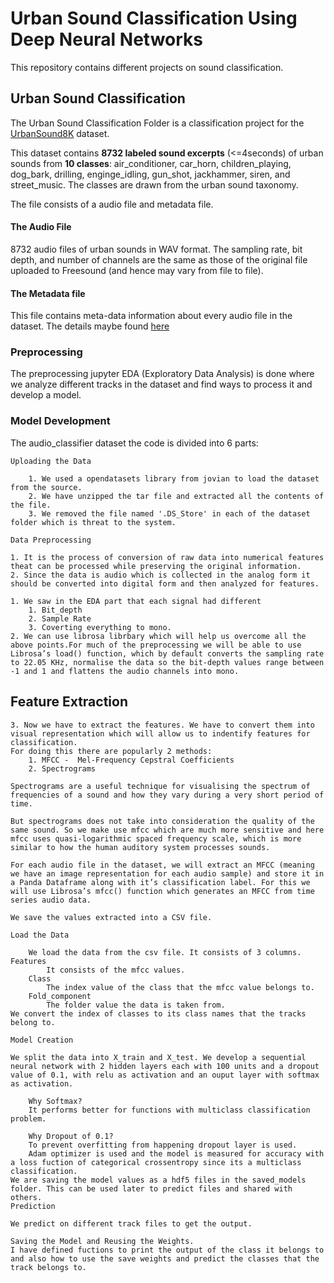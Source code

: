 # Urban Sound Classification Using Deep Neural Networks

This repository contains different projects on sound classification.
## Urban Sound Classification
The Urban Sound Classification Folder is a classification project for the [UrbanSound8K](https://urbansounddataset.weebly.com/urbansound8k.html) dataset.

This dataset contains **8732 labeled sound excerpts** (<=4seconds) of urban sounds from **10 classes**: air_conditioner, car_horn, children_playing, dog_bark, drilling, enginge_idling, gun_shot, jackhammer, siren, and street_music. The classes are drawn from the urban sound taxonomy.

The file consists of a audio file and metadata file.
#### The Audio File 
8732 audio files of urban sounds in WAV format. The sampling rate, bit depth, and number of channels are the same as those of the original file uploaded to Freesound (and hence may vary from file to file).

#### The Metadata file 
This file contains meta-data information about every audio file in the dataset. The details maybe found [here](https://urbansounddataset.weebly.com/urbansound8k.html)

### Preprocessing 
The preprocessing jupyter EDA (Exploratory Data Analysis) is done where we analyze different tracks in the dataset and find ways to process it and develop a model.

### Model Development
The audio_classifier dataset the code is divided into 6 parts:
    
    Uploading the Data
        
        1. We used a opendatasets library from jovian to load the dataset from the source. 
        2. We have unzipped the tar file and extracted all the contents of the file.
        3. We removed the file named '.DS_Store' in each of the dataset folder which is threat to the system.
    
    Data Preprocessing
    
    1. It is the process of conversion of raw data into numerical features theat can be processed while preserving the original information.
    2. Since the data is audio which is collected in the analog form it should be converted into digital form and then analyzed for features.

    1. We saw in the EDA part that each signal had different
        1. Bit_depth
        2. Sample Rate 
        3. Coverting everything to mono.
    2. We can use librosa librbary which will help us overcome all the above points.For much of the preprocessing we will be able to use Librosa’s load() function, which by default converts the sampling rate to 22.05 KHz, normalise the data so the bit-depth values range between -1 and 1 and flattens the audio channels into mono.
## Feature Extraction 
    3. Now we have to extract the features. We have to convert them into visual representation which will allow us to indentify features for classification.
    For doing this there are popularly 2 methods:
        1. MFCC -  Mel-Frequency Cepstral Coefficients  
        2. Spectrograms

    Spectrograms are a useful technique for visualising the spectrum of frequencies of a sound and how they vary during a very short period of time.

    But spectrograms does not take into consideration the quality of the same sound. So we make use mfcc which are much more sensitive and here mfcc uses quasi-logarithmic spaced frequency scale, which is more similar to how the human auditory system processes sounds.

    For each audio file in the dataset, we will extract an MFCC (meaning we have an image representation for each audio sample) and store it in a Panda Dataframe along with it’s classification label. For this we will use Librosa’s mfcc() function which generates an MFCC from time series audio data.

    We save the values extracted into a CSV file.

    Load the Data

        We load the data from the csv file. It consists of 3 columns. Features
            It consists of the mfcc values. 
        Class
            The index value of the class that the mfcc value belongs to.
        Fold_component
            The folder value the data is taken from.
    We convert the index of classes to its class names that the tracks belong to.

    Model Creation
    
    We split the data into X_train and X_test. We develop a sequential neural network with 2 hidden layers each with 100 units and a dropout value of 0.1, with relu as activation and an ouput layer with softmax as activation.

        Why Softmax?
        It performs better for functions with multiclass classification problem.

        Why Dropout of 0.1?
        To prevent overfitting from happening dropout layer is used.
        Adam optimizer is used and the model is measured for accuracy with a loss fuction of categorical crossentropy since its a multiclass classification.
    We are saving the model values as a hdf5 files in the saved_models folder. This can be used later to predict files and shared with others.
    Prediction

    We predict on different track files to get the output.
    
    Saving the Model and Reusing the Weights.
    I have defined fuctions to print the output of the class it belongs to and also how to use the save weights and predict the classes that the track belongs to.
